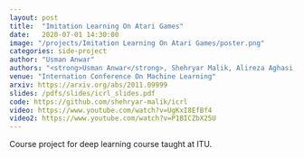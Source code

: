 ```yaml
---
layout: post
title:  "Imitation Learning On Atari Games"
date:   2020-07-01 14:30:00
image: "/projects/Imitation Learning On Atari Games/poster.png"
categories: side-project
author: "Usman Anwar"
authors: "<strong>Usman Anwar</strong>, Shehryar Malik, Alireza Aghasi, Ali Ahmed"
venue: "Internation Conference On Machine Learning"
arxiv: https://arxiv.org/abs/2011.09999
slides: /pdfs/slides/icrl_slides.pdf
code: https://github.com/shehryar-malik/icrl
video: https://www.youtube.com/watch?v=UgKxI8EfBf4
video2: https://www.youtube.com/watch?v=P1BICZbX25U
---
```


Course project for deep learning course taught at ITU.
